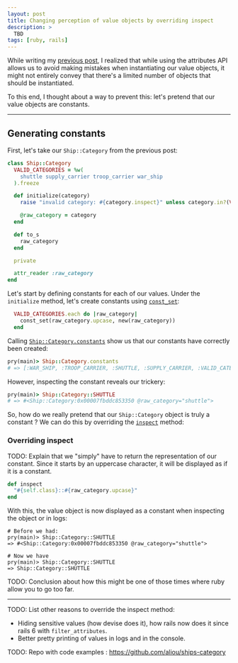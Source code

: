 ```yaml
---
layout: post
title: Changing perception of value objects by overriding inspect
description: >
  TBD
tags: [ruby, rails]
---
```


<!-- introduction about thinking about this while writing the previous post -->
While writing my [previous post][], I realized that while using the attributes API allows us to avoid making mistakes when instantiating our value objects, it might not entirely convey that there's a limited number of objects that should be instantiated.

To this end, I thought about a way to prevent this: let's pretend that our value objects are constants.

[previous post]: /2019/10/attributes-api-and-value-objects/

---

## Generating constants

First, let's take our `Ship::Category` from the previous post:

```ruby
class Ship::Category
  VALID_CATEGORIES = %w(
    shuttle supply_carrier troop_carrier war_ship
  ).freeze

  def initialize(category)
    raise "invalid category: #{category.inspect}" unless category.in?(VALID_CATEGORIES)

    @raw_category = category
  end

  def to_s
    raw_category
  end

  private

  attr_reader :raw_category
end
```

Let's start by defining constants for each of our values. Under the `initialize` method, let's create constants using [`const_set`][]:

```ruby
  VALID_CATEGORIES.each do |raw_category|
    const_set(raw_category.upcase, new(raw_category))
  end
```

[`const_set`]: https://www.rubydoc.info/stdlib/core/Module:const_set

Calling [`Ship::Category.constants`][] show us that our constants have correctly been created:

```ruby
pry(main)> Ship::Category.constants
# => [:WAR_SHIP, :TROOP_CARRIER, :SHUTTLE, :SUPPLY_CARRIER, :VALID_CATEGORIES]
```

[`Ship::Category.constants`]: https://www.rubydoc.info/stdlib/core/Module:constants

However, inspecting the constant reveals our trickery:

```ruby
pry(main)> Ship::Category::SHUTTLE
# => #<Ship::Category:0x00007fbddc853350 @raw_category="shuttle">
```

So, how do we really pretend that our `Ship::Category` object is truly a constant ? We can do this by overriding the [`inspect`][] method:

[`inspect`]: https://www.rubydoc.info/stdlib/core/Object:inspect

### Overriding inspect


TODO: Explain that we "simply" have to return the representation of our constant. Since it starts by an uppercase character, it will be displayed as if it is a constant.

```ruby
def inspect
  "#{self.class}::#{raw_category.upcase}"
end
```

With this, the value object is now displayed as a constant when inspecting the object or in logs:

```
# Before we had:
pry(main)> Ship::Category::SHUTTLE
=> #<Ship::Category:0x00007fbddc853350 @raw_category="shuttle">

# Now we have
pry(main)> Ship::Category::SHUTTLE
=> Ship::Category::SHUTTLE

```

TODO: Conclusion about how this might be one of those times where ruby allow you to go too far.

----

TODO: List other reasons to override the inspect method:
- Hiding sensitive values (how devise does it), how rails now does it since rails 6 with `filter_attributes`.
- Better pretty printing of values in logs and in the console.


TODO: Repo with code examples : <https://github.com/aliou/ships-category>





















